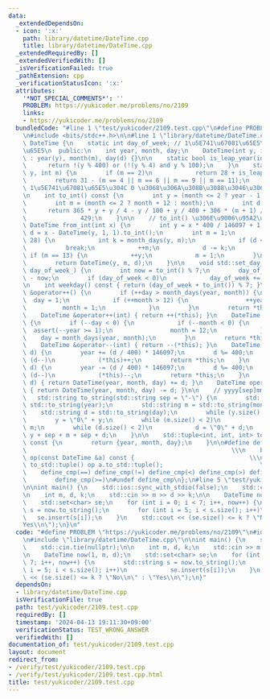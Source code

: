 ```yaml
---
data:
  _extendedDependsOn:
  - icon: ':x:'
    path: library/datetime/DateTime.cpp
    title: library/datetime/DateTime.cpp
  _extendedRequiredBy: []
  _extendedVerifiedWith: []
  _isVerificationFailed: true
  _pathExtension: cpp
  _verificationStatusIcon: ':x:'
  attributes:
    '*NOT_SPECIAL_COMMENTS*': ''
    PROBLEM: https://yukicoder.me/problems/no/2109
    links:
    - https://yukicoder.me/problems/no/2109
  bundledCode: "#line 1 \"test/yukicoder/2109.test.cpp\"\n#define PROBLEM \"https://yukicoder.me/problems/no/2109\"\
    \n#include <bits/stdc++.h>\n\n#line 1 \"library/datetime/DateTime.cpp\"\nclass\
    \ DateTime {\n    static int day_of_week; // 1\u5E741\u67081\u65E5\u306E\u66DC\
    \u65E5\n  public:\n    int year, month, day;\n    DateTime(int y, int m, int d)\
    \ : year(y), month(m), day(d) {}\n\n    static bool is_leap_year(int y) {\n  \
    \      return !(y % 400) or (!(y % 4) and y % 100);\n    }\n    static int month_days(int\
    \ y, int m) {\n        if (m == 2)\n            return 28 + is_leap_year(y);\n\
    \        return 31 - (m == 4 || m == 6 || m == 9 || m == 11);\n    }\n\n    //\
    \ 1\u5E741\u67081\u65E5\u304C 0 \u3068\u306A\u308B\u3088\u3046\u306B\u5909\u63DB\
    \n    int to_int() const {\n        int y = (month <= 2 ? year - 1 : year);\n\
    \        int m = (month <= 2 ? month + 12 : month);\n        int d = day;\n  \
    \      return 365 * y + y / 4 - y / 100 + y / 400 + 306 * (m + 1) / 10 + d -\n\
    \               429;\n    }\n\n    // to_int() \u306E\u9006\u95A2\u6570\n    static\
    \ DateTime from_int(int x) {\n        int y = x * 400 / 146097 + 1;\n        int\
    \ d = x - DateTime(y, 1, 1).to_int();\n        int m = 1;\n        while (d >=\
    \ 28) {\n            int k = month_days(y, m);\n            if (d < k)\n     \
    \           break;\n            ++m;\n            d -= k;\n        }\n       \
    \ if (m == 13) {\n            ++y;\n            m = 1;\n        }\n        ++d;\n\
    \        return DateTime(y, m, d);\n    }\n\n    void std::set_day_of_week(int\
    \ day_of_week_) {\n        int now = to_int() % 7;\n        day_of_week = day_of_week_\
    \ - now;\n        if (day_of_week < 0)\n            day_of_week += 7;\n    }\n\
    \n    int weekday() const { return (day_of_week + to_int()) % 7; }\n\n    DateTime\
    \ &operator++() {\n        if (++day > month_days(year, month)) {\n          \
    \  day = 1;\n            if (++month > 12) {\n                ++year;\n      \
    \          month = 1;\n            }\n        }\n        return *this;\n    }\n\
    \    DateTime &operator++(int) { return ++(*this); }\n    DateTime &operator--()\
    \ {\n        if (--day < 0) {\n            if (--month < 0) {\n              \
    \  assert(--year >= 1);\n                month = 12;\n            }\n        \
    \    day = month_days(year, month);\n        }\n        return *this;\n    }\n\
    \    DateTime &operator--(int) { return --(*this); }\n    DateTime &operator+=(int\
    \ d) {\n        year += (d / 400) * 146097;\n        d %= 400;\n        while\
    \ (d--)\n            (*this)++;\n        return *this;\n    }\n    DateTime &operator-=(int\
    \ d) {\n        year -= (d / 400) * 146097;\n        d %= 400;\n        while\
    \ (d--)\n            (*this)--;\n        return *this;\n    }\n    DateTime operator+(int\
    \ d) { return DateTime(year, month, day) += d; }\n    DateTime operator-(int d)\
    \ { return DateTime(year, month, day) -= d; }\n\n    // yyyy[sep]mm[sep]dd\n \
    \   std::string to_string(std::string sep = \"-\") {\n        std::string y =\
    \ std::to_string(year);\n        std::string m = std::to_string(month);\n    \
    \    std::string d = std::to_string(day);\n        while (y.size() < 4)\n    \
    \        y = \"0\" + y;\n        while (m.size() < 2)\n            m = \"0\" +\
    \ m;\n        while (d.size() < 2)\n            d = \"0\" + d;\n        return\
    \ y + sep + m + sep + d;\n    }\n\n    std::tuple<int, int, int> to_std::tuple()\
    \ const {\n        return {year, month, day};\n    }\n\n#define define_cmp(op)\
    \                                                         \\\n    bool operator\
    \ op(const DateTime &a) const {                                \\\n        return\
    \ to_std::tuple() op a.to_std::tuple();                           \\\n    }\n\
    \    define_cmp(==) define_cmp(!=) define_cmp(<) define_cmp(>) define_cmp(<=)\n\
    \        define_cmp(>=)\n#undef define_cmp\n};\n#line 5 \"test/yukicoder/2109.test.cpp\"\
    \n\nint main() {\n    std::ios::sync_with_stdio(false);\n    std::cin.tie(nullptr);\n\
    \n    int m, d, k;\n    std::cin >> m >> d >> k;\n\n    DateTime now(1, m, d);\n\
    \    std::set<char> se;\n    for (int i = 0; i < 7; i++, now++) {\n        std::string\
    \ s = now.to_string();\n        for (int i = 5; i < s.size(); i++)\n         \
    \   se.insert(s[i]);\n    }\n    std::cout << (se.size() <= k ? \"No\\n\" : \"\
    Yes\\n\");\n}\n"
  code: "#define PROBLEM \"https://yukicoder.me/problems/no/2109\"\n#include <bits/stdc++.h>\n\
    \n#include \"library/datetime/DateTime.cpp\"\n\nint main() {\n    std::ios::sync_with_stdio(false);\n\
    \    std::cin.tie(nullptr);\n\n    int m, d, k;\n    std::cin >> m >> d >> k;\n\
    \n    DateTime now(1, m, d);\n    std::set<char> se;\n    for (int i = 0; i <\
    \ 7; i++, now++) {\n        std::string s = now.to_string();\n        for (int\
    \ i = 5; i < s.size(); i++)\n            se.insert(s[i]);\n    }\n    std::cout\
    \ << (se.size() <= k ? \"No\\n\" : \"Yes\\n\");\n}"
  dependsOn:
  - library/datetime/DateTime.cpp
  isVerificationFile: true
  path: test/yukicoder/2109.test.cpp
  requiredBy: []
  timestamp: '2024-04-13 19:11:30+09:00'
  verificationStatus: TEST_WRONG_ANSWER
  verifiedWith: []
documentation_of: test/yukicoder/2109.test.cpp
layout: document
redirect_from:
- /verify/test/yukicoder/2109.test.cpp
- /verify/test/yukicoder/2109.test.cpp.html
title: test/yukicoder/2109.test.cpp
---
```

